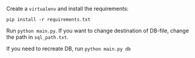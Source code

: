 Create a `virtualenv` and install the requirements:

`pip install -r requirements.txt`

Run `python main.py`. If you want to change destination of DB-file, change the path in `sql_path.txt`.

If you need to recreate DB, run `python main.py db`

